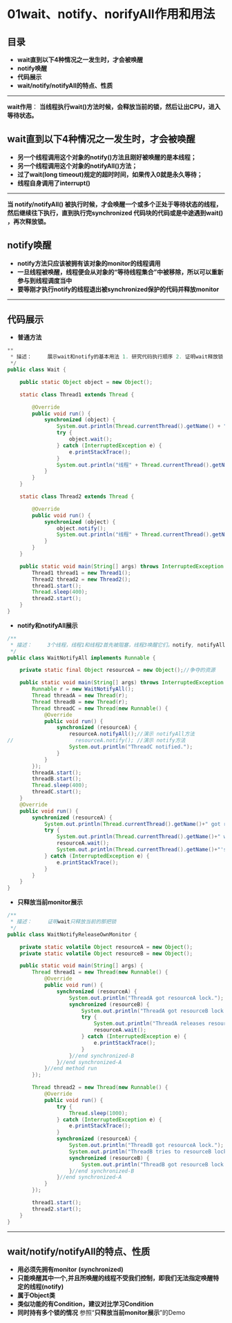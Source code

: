 # 01wait、notify、norifyAll作用和用法

## **目录**

- **wait直到以下4种情况之一发生时，才会被唤醒**
- **notify唤醒**
- **代码展示**
- **wait/notify/notifyAll的特点、性质**

------

**wait作用**： **当线程执行wait()方法时候，会释放当前的锁，然后让出CPU，进入等待状态。** 

## wait直到以下4种情况之一发生时，才会被唤醒

- **另一个线程调用这个对象的notify()方法且刚好被唤醒的是本线程；**
- **另一个线程调用这个对象的notifyAll()方法；**
- **过了wait(long timeout)规定的超时时间，如果传入0就是永久等待；**
- **线程自身调用了interrupt()**

------

 **当 notify/notifyAll() 被执行时候，才会唤醒一个或多个正处于等待状态的线程，然后继续往下执行，直到执行完synchronized 代码块的代码或是中途遇到wait() ，再次释放锁。** 

## **notify唤醒**

- **notify方法只应该被拥有该对象的monitor的线程调用**
- **一旦线程被唤醒，线程便会从对象的“等待线程集合”中被移除，所以可以重新参与到线程调度当中**
- **要等刚才执行notify的线程退出被synchronized保护的代码并释放monitor**

------

## **代码展示**

- **普通方法**

```java
**
 * 描述：     展示wait和notify的基本用法 1. 研究代码执行顺序 2. 证明wait释放锁
 */
public class Wait {

    public static Object object = new Object();

    static class Thread1 extends Thread {

        @Override
        public void run() {
            synchronized (object) {
                System.out.println(Thread.currentThread().getName() + "开始执行了");
                try {
                    object.wait();
                } catch (InterruptedException e) {
                    e.printStackTrace();
                }
                System.out.println("线程" + Thread.currentThread().getName() + "获取到了锁。");
            }
        }
    }

    static class Thread2 extends Thread {

        @Override
        public void run() {
            synchronized (object) {
                object.notify();
                System.out.println("线程" + Thread.currentThread().getName() + "调用了notify()");
            }
        }
    }

    public static void main(String[] args) throws InterruptedException {
        Thread1 thread1 = new Thread1();
        Thread2 thread2 = new Thread2();
        thread1.start();
        Thread.sleep(400);
        thread2.start();
    }
}

```

- **notify和notifyAll展示**

```java
/**
 * 描述：     3个线程，线程1和线程2首先被阻塞，线程3唤醒它们。notify, notifyAll。 start先执行不代表线程先启动。
 */
public class WaitNotifyAll implements Runnable {

    private static final Object resourceA = new Object();//争夺的资源

    public static void main(String[] args) throws InterruptedException {
        Runnable r = new WaitNotifyAll();
        Thread threadA = new Thread(r);
        Thread threadB = new Thread(r);
        Thread threadC = new Thread(new Runnable() {
            @Override
            public void run() {
                synchronized (resourceA) {
                    resourceA.notifyAll();//演示 notifyAll方法
//                    resourceA.notify(); //演示 notify方法
                    System.out.println("ThreadC notified.");
                }
            }
        });
        threadA.start();
        threadB.start();
       	Thread.sleep(400);
        threadC.start();
    }
    @Override
    public void run() {
        synchronized (resourceA) {
            System.out.println(Thread.currentThread().getName()+" got resourceA lock.");
            try {
                System.out.println(Thread.currentThread().getName()+" waits to start.");
                resourceA.wait();
                System.out.println(Thread.currentThread().getName()+"'s waiting to end.");
            } catch (InterruptedException e) {
                e.printStackTrace();
            }
        }
    }
}

```



- **只释放当前monitor展示**

```java
/**
 * 描述：     证明wait只释放当前的那把锁
 */
public class WaitNotifyReleaseOwnMonitor {

    private static volatile Object resourceA = new Object();
    private static volatile Object resourceB = new Object();

    public static void main(String[] args) {
        Thread thread1 = new Thread(new Runnable() {
            @Override
            public void run() {
                synchronized (resourceA) {
                    System.out.println("ThreadA got resourceA lock.");
                    synchronized (resourceB) {
                        System.out.println("ThreadA got resourceB lock.");
                        try {
                            System.out.println("ThreadA releases resourceA lock.");
                            resourceA.wait();
                        } catch (InterruptedException e) {
                            e.printStackTrace();
                        }
                    }//end synchronized-B
                }//end synchronized-A
            }//end method run
        });

        Thread thread2 = new Thread(new Runnable() {
            @Override
            public void run() {
                try {
                    Thread.sleep(1000);
                } catch (InterruptedException e) {
                    e.printStackTrace();
                }
                synchronized (resourceA) {
                    System.out.println("ThreadB got resourceA lock.");
                    System.out.println("ThreadB tries to resourceB lock.");
                    synchronized (resourceB) {
                        System.out.println("ThreadB got resourceB lock.");
                    }//end synchronized-B
                }//end synchronized-A
            }
        });

        thread1.start();
        thread2.start();
    }
}
```

------

## **wait/notify/notifyAll的特点、性质**

- **用必须先拥有monitor**   **(synchronized)**
- **只能唤醒其中一个,并且所唤醒的线程不受我们控制，即我们无法指定唤醒特定的线程(notify)**
- **属于Object类**
- **类似功能的有Condition，建议对比学习Condition**
- **同时持有多个锁的情况**   参照“**只释放当前monitor展示**”的Demo